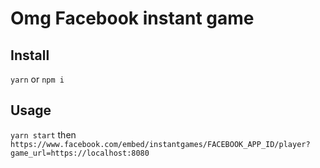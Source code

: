 # Omg Facebook instant game
## Install
`yarn` or `npm i`
## Usage
`yarn start` then
`https://www.facebook.com/embed/instantgames/FACEBOOK_APP_ID/player?game_url=https://localhost:8080`
